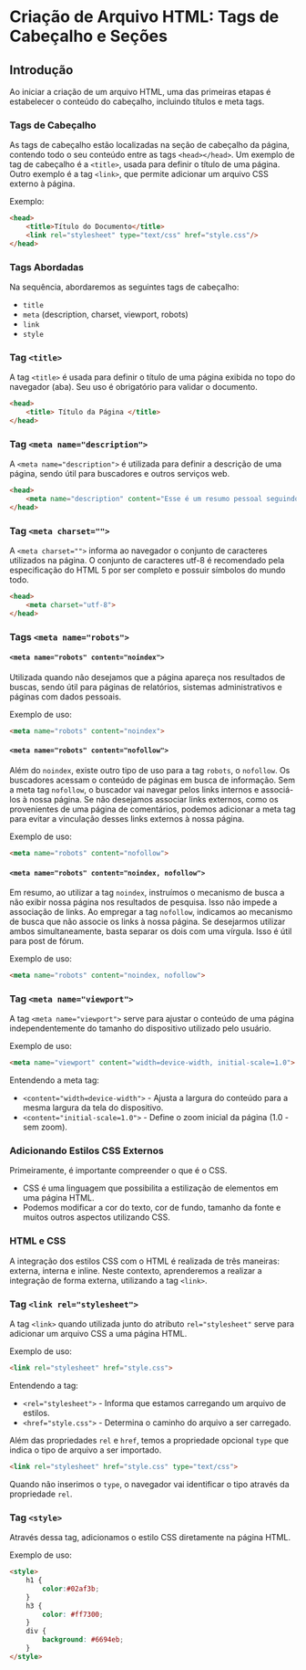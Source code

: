 # Criação de Arquivo HTML: Tags de Cabeçalho e Seções

## Introdução

Ao iniciar a criação de um arquivo HTML, uma das primeiras etapas é estabelecer o conteúdo do cabeçalho, incluindo títulos e meta tags.

### Tags de Cabeçalho

As tags de cabeçalho estão localizadas na seção de cabeçalho da página, contendo todo o seu conteúdo entre as tags `<head></head>`. Um exemplo de tag de cabeçalho é a `<title>`, usada para definir o título de uma página. Outro exemplo é a tag `<link>`, que permite adicionar um arquivo CSS externo à página.

Exemplo:

```html
<head>
    <title>Título do Documento</title>
    <link rel="stylesheet" type="text/css" href="style.css"/>
</head>
```

### Tags Abordadas

Na sequência, abordaremos as seguintes tags de cabeçalho:

- `title`
- `meta` (description, charset, viewport, robots)
- `link`
- `style`

### Tag `<title>`

A tag `<title>` é usada para definir o título de uma página exibida no topo do navegador (aba). Seu uso é obrigatório para validar o documento.

```html
<head>
    <title> Título da Página </title>
</head>
```

### Tag `<meta name="description">`

A `<meta name="description">` é utilizada para definir a descrição de uma página, sendo útil para buscadores e outros serviços web.

```html
<head>
    <meta name="description" content="Esse é um resumo pessoal seguindo o cronograma do curso de HTML da plataforma DevMedia">
</head>
```

### Tag `<meta charset="">`

A `<meta charset="">` informa ao navegador o conjunto de caracteres utilizados na página. O conjunto de caracteres utf-8 é recomendado pela especificação do HTML 5 por ser completo e possuir símbolos do mundo todo.

```html
<head>
    <meta charset="utf-8">
</head>
```

### Tags `<meta name="robots">`

#### `<meta name="robots" content="noindex">`

Utilizada quando não desejamos que a página apareça nos resultados de buscas, sendo útil para páginas de relatórios, sistemas administrativos e páginas com dados pessoais.

Exemplo de uso:

```html
<meta name="robots" content="noindex">
```

#### `<meta name="robots" content="nofollow">`

Além do `noindex`, existe outro tipo de uso para a tag `robots`, o `nofollow`. Os buscadores acessam o conteúdo de páginas em busca de informação. Sem a meta tag `nofollow`, o buscador vai navegar pelos links internos e associá-los à nossa página. Se não desejamos associar links externos, como os provenientes de uma página de comentários, podemos adicionar a meta tag para evitar a vinculação desses links externos à nossa página.

Exemplo de uso:

```html
<meta name="robots" content="nofollow">
```

#### `<meta name="robots" content="noindex, nofollow">`

Em resumo, ao utilizar a tag `noindex`, instruímos o mecanismo de busca a não exibir nossa página nos resultados de pesquisa. Isso não impede a associação de links. Ao empregar a tag `nofollow`, indicamos ao mecanismo de busca que não associe os links à nossa página. Se desejarmos utilizar ambos simultaneamente, basta separar os dois com uma vírgula. Isso é útil para post de fórum.

Exemplo de uso:

```html
<meta name="robots" content="noindex, nofollow">
```

### Tag `<meta name="viewport">`

A tag `<meta name="viewport">` serve para ajustar o conteúdo de uma página independentemente do tamanho do dispositivo utilizado pelo usuário.

Exemplo de uso:

```html
<meta name="viewport" content="width=device-width, initial-scale=1.0">
```

Entendendo a meta tag:
- `<content="width=device-width">` - Ajusta a largura do conteúdo para a mesma largura da tela do dispositivo.
- `<content="initial-scale=1.0">` - Define o zoom inicial da página (1.0 - sem zoom).

### Adicionando Estilos CSS Externos

Primeiramente, é importante compreender o que é o CSS.

- CSS é uma linguagem que possibilita a estilização de elementos em uma página HTML.
- Podemos modificar a cor do texto, cor de fundo, tamanho da fonte e muitos outros aspectos utilizando CSS.

### HTML e CSS

A integração dos estilos CSS com o HTML é realizada de três maneiras: externa, interna e inline. Neste contexto, aprenderemos a realizar a integração de forma externa, utilizando a tag `<link>`.

### Tag `<link rel="stylesheet">`

A tag `<link>` quando utilizada junto do atributo `rel="stylesheet"` serve para adicionar um arquivo CSS a uma página HTML.

Exemplo de uso:

```html
<link rel="stylesheet" href="style.css">
```

Entendendo a tag:
- `<rel="stylesheet">` - Informa que estamos carregando um arquivo de estilos.
- `<href="style.css">` - Determina o caminho do arquivo a ser carregado.

Além das propriedades `rel` e `href`, temos a propriedade opcional `type` que indica o tipo de arquivo a ser importado.

```html
<link rel="stylesheet" href="style.css" type="text/css">
```

Quando não inserimos o `type`, o navegador vai identificar o tipo através da propriedade `rel`.

### Tag `<style>`

Através dessa tag, adicionamos o estilo CSS diretamente na página HTML.

Exemplo de uso:

```html
<style>
    h1 {
        color:#02af3b;
    }
    h3 {
        color: #ff7300;
    }
    div {
        background: #6694eb;
    }
</style>
```